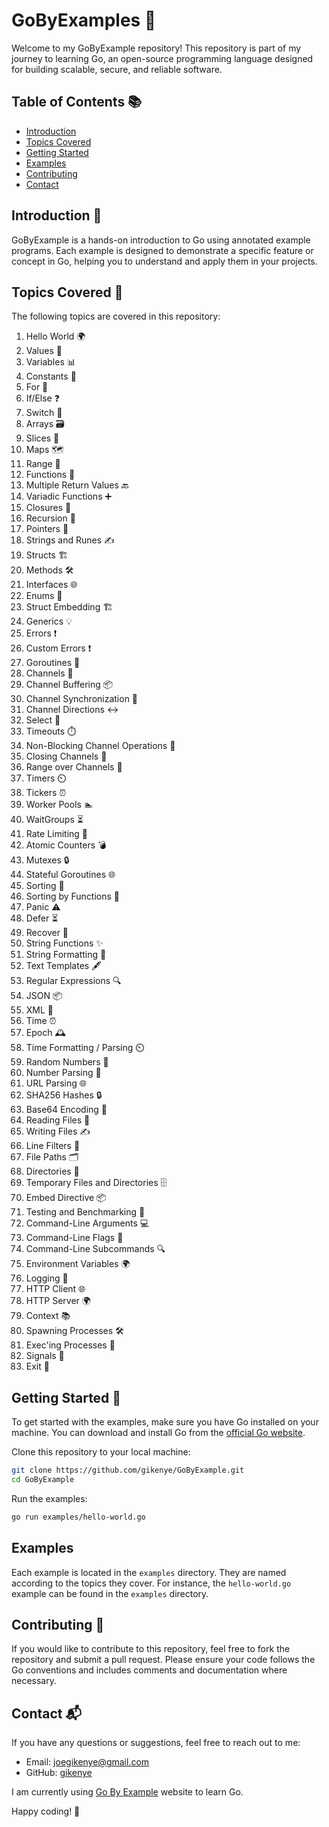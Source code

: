 # GoByExamples 🚀

Welcome to my GoByExample repository! This repository is part of my journey to learning Go, an open-source programming language designed for building scalable, secure, and reliable software.

## Table of Contents 📚
- [Introduction](#introduction)
- [Topics Covered](#topics-covered)
- [Getting Started](#getting-started)
- [Examples](#examples)
- [Contributing](#contributing)
- [Contact](#contact)

## Introduction 📝

GoByExample is a hands-on introduction to Go using annotated example programs. Each example is designed to demonstrate a specific feature or concept in Go, helping you to understand and apply them in your projects.

## Topics Covered 📖

The following topics are covered in this repository:

1. Hello World 🌍
2. Values 🧮
3. Variables 📊
4. Constants 🚦
5. For 🔄
6. If/Else ❓
7. Switch 🔀
8. Arrays 🗃️
9. Slices 🍰
10. Maps 🗺️
11. Range 🔁
12. Functions 🔧
13. Multiple Return Values 🔙
14. Variadic Functions ➕
15. Closures 🚪
16. Recursion 🔄
17. Pointers 🧷
18. Strings and Runes ✍️
19. Structs 🏗️
20. Methods 🛠️
21. Interfaces 🌐
22. Enums 🔢
23. Struct Embedding 🏗️
24. Generics 💡
25. Errors ❗
26. Custom Errors ❗
27. Goroutines 🧵
28. Channels 📡
29. Channel Buffering 📦
30. Channel Synchronization 📶
31. Channel Directions ↔️
32. Select 🔀
33. Timeouts ⏱️
34. Non-Blocking Channel Operations 🛑
35. Closing Channels 🚪
36. Range over Channels 🔄
37. Timers ⏲️
38. Tickers ⏰
39. Worker Pools 🏊
40. WaitGroups ⏳
41. Rate Limiting 🚦
42. Atomic Counters 💣
43. Mutexes 🔒
44. Stateful Goroutines 🌐
45. Sorting 📑
46. Sorting by Functions 📂
47. Panic ⚠️
48. Defer ⏳
49. Recover 💪
50. String Functions ✨
51. String Formatting 📝
52. Text Templates 🖋️
53. Regular Expressions 🔍
54. JSON 📦
55. XML 📄
56. Time ⏰
57. Epoch 🕰️
58. Time Formatting / Parsing ⏲️
59. Random Numbers 🎲
60. Number Parsing 🔢
61. URL Parsing 🌐
62. SHA256 Hashes 🔒
63. Base64 Encoding 🔐
64. Reading Files 📖
65. Writing Files ✍️
66. Line Filters 🧹
67. File Paths 🗂️
68. Directories 📁
69. Temporary Files and Directories 🗄️
70. Embed Directive 📦
71. Testing and Benchmarking 🧪
72. Command-Line Arguments 💻
73. Command-Line Flags 🚩
74. Command-Line Subcommands 🔍
75. Environment Variables 🌍
76. Logging 📜
77. HTTP Client 🌐
78. HTTP Server 🌍
79. Context 📚
80. Spawning Processes 🛠️
81. Exec'ing Processes 🏃
82. Signals 🚨
83. Exit 🚪

## Getting Started 🚀

To get started with the examples, make sure you have Go installed on your machine. You can download and install Go from the [official Go website](https://golang.org/dl/).

Clone this repository to your local machine:

```bash
git clone https://github.com/gikenye/GoByExample.git
cd GoByExample
```

Run the examples:

```bash
go run examples/hello-world.go
```

## Examples

Each example is located in the `examples` directory. They are named according to the topics they cover. For instance, the `hello-world.go` example can be found in the `examples` directory.

## Contributing 🤝

If you would like to contribute to this repository, feel free to fork the repository and submit a pull request. Please ensure your code follows the Go conventions and includes comments and documentation where necessary.

## Contact 📬

If you have any questions or suggestions, feel free to reach out to me:

- Email: [joegikenye@gmail.com](mailto:joegikenye@gmail.com)
- GitHub: [gikenye](https://github.com/gikenye/)

I am currently using [Go By Example](https://gobyexample.com) website to learn Go.

Happy coding! 🚀
